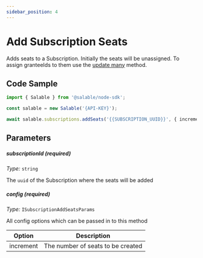 ```yaml
---
sidebar_position: 4
---
```


# Add Subscription Seats

Adds seats to a Subscription. Initially the seats will be unassigned. To assign granteeIds to them use the [update many](../licenses/update-many.md) method.

## Code Sample

```typescript
import { Salable } from '@salable/node-sdk';

const salable = new Salable('{API-KEY}');

await salable.subscriptions.addSeats('{{SUBSCRIPTION_UUID}}', { increment: 2 });
```

## Parameters

##### subscriptionId (_required_)

_Type:_ `string`

The `uuid` of the Subscription where the seats will be added

##### config (_required_)

_Type:_ `ISubscriptionAddSeatsParams`

All config options which can be passed in to this method

| Option    | Description                       |
| --------- | --------------------------------- |
| increment | The number of seats to be created |
